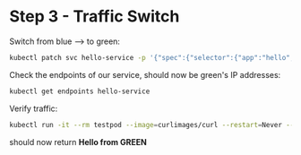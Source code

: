 # Step 3 - Traffic Switch

Switch from blue --> to green:

``` bash
kubectl patch svc hello-service -p '{"spec":{"selector":{"app":"hello","version":"green"}}}'
```

Check the endpoints of our service, should now be green's IP addresses:
``` bash
kubectl get endpoints hello-service
```

Verify traffic:
``` bash
kubectl run -it --rm testpod --image=curlimages/curl --restart=Never -- curl http://hello-service:80
```
should now return **Hello from GREEN**